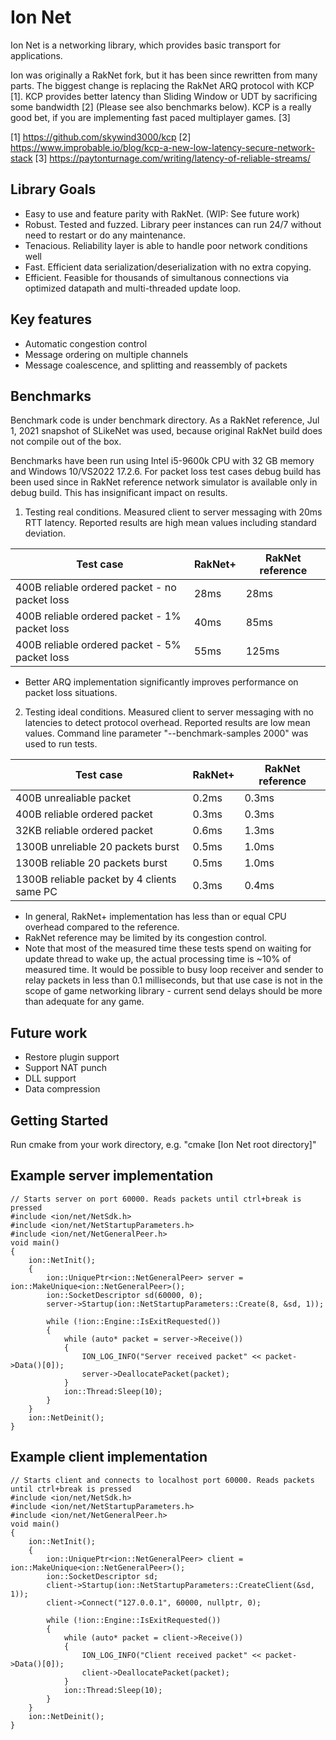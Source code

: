 Ion Net
===========================

Ion Net is a networking library, which provides basic transport for applications. 

Ion was originally a RakNet fork, but it has been since rewritten from many parts.
The biggest change is replacing the RakNet ARQ protocol with KCP [1]. KCP provides better latency than Sliding Window 
or UDT by sacrificing some bandwidth [2] (Please see also benchmarks below). KCP is a really good bet, 
if you are implementing fast paced multiplayer games. [3]

[1] https://github.com/skywind3000/kcp
[2] https://www.improbable.io/blog/kcp-a-new-low-latency-secure-network-stack
[3] https://paytonturnage.com/writing/latency-of-reliable-streams/


Library Goals
-------------
- Easy to use and feature parity with RakNet. (WIP: See future work)
- Robust. Tested and fuzzed. Library peer instances can run 24/7 without need to restart or do any maintenance.
- Tenacious. Reliability layer is able to handle poor network conditions well
- Fast. Efficient data serialization/deserialization with no extra copying.
- Efficient. Feasible for thousands of simultanous connections via optimized datapath and multi-threaded update loop.


Key features
------------------------------------------
- Automatic congestion control
- Message ordering on multiple channels 
- Message coalescence, and splitting and reassembly of packets

Benchmarks
-----------------------------------------
Benchmark code is under benchmark directory. As a RakNet reference, Jul 1, 2021 snapshot of SLikeNet was used, because original RakNet build does not compile out of the box. 

Benchmarks have been run using Intel i5-9600k CPU with 32 GB memory and Windows 10/VS2022 17.2.6. For packet loss test cases debug build has been used since in RakNet reference network simulator is available only in debug build. This has insignificant impact on results.


1. Testing real conditions. Measured client to server messaging with 20ms RTT latency. Reported results are high mean values including standard deviation.

|Test case                                         |RakNet+|RakNet reference|
|--------------------------------------------------|-------|----------------|
|400B reliable ordered packet - no packet loss     |28ms   |28ms |
|400B reliable ordered packet - 1% packet loss 	   |40ms   |85ms |
|400B reliable ordered packet - 5% packet loss     |55ms   |125ms|

- Better ARQ implementation significantly improves performance on packet loss situations.


2. Testing ideal conditions. Measured client to server messaging with no latencies to detect protocol overhead. Reported results are low mean values. Command line parameter "--benchmark-samples 2000" was used to run tests.

|Test case                                         |RakNet+|RakNet reference|
|--------------------------------------------------|-------|----------------|
|400B unrealiable packet               	           |0.2ms  |0.3ms |
|400B reliable ordered packet            	       |0.3ms  |0.3ms |
|32KB reliable ordered packet        	           |0.6ms  |1.3ms |
|1300B unreliable 20 packets burst 		           |0.5ms  |1.0ms |
|1300B reliable 20 packets burst 		           |0.5ms  |1.0ms |
|1300B reliable packet by 4 clients same PC        |0.3ms  |0.4ms |

- In general,  RakNet+ implementation has less than or equal CPU overhead compared to the reference.
- RakNet reference may be limited by its congestion control.
- Note that most of the measured time these tests spend on waiting for update thread to wake up, the actual processing time is ~10% of measured time. It would be possible to busy loop receiver and sender to relay packets in less than 0.1 milliseconds, but that use case is not in the scope of game networking library - current send delays should be more than adequate for any game.


Future work
-----------------------------------------
- Restore plugin support
- Support NAT punch
- DLL support
- Data compression


Getting Started
-----------------------------------------
Run cmake from your work directory, e.g. "cmake [Ion Net root directory]"


Example server implementation
-----------------------------------------

```
// Starts server on port 60000. Reads packets until ctrl+break is pressed
#include <ion/net/NetSdk.h>
#include <ion/net/NetStartupParameters.h>
#include <ion/net/NetGeneralPeer.h>
void main()
{
	ion::NetInit();
	{
		ion::UniquePtr<ion::NetGeneralPeer> server = ion::MakeUnique<ion::NetGeneralPeer>();
		ion::SocketDescriptor sd(60000, 0);
		server->Startup(ion::NetStartupParameters::Create(8, &sd, 1));

		while (!ion::Engine::IsExitRequested())
		{
			while (auto* packet = server->Receive())
			{
				ION_LOG_INFO("Server received packet" << packet->Data()[0]);
				server->DeallocatePacket(packet);				
			}
			ion::Thread:Sleep(10);
		}
	}
	ion::NetDeinit();
}
```

Example client implementation
-----------------------------------------
```
// Starts client and connects to localhost port 60000. Reads packets until ctrl+break is pressed
#include <ion/net/NetSdk.h>
#include <ion/net/NetStartupParameters.h>
#include <ion/net/NetGeneralPeer.h>
void main()
{
	ion::NetInit();
	{
		ion::UniquePtr<ion::NetGeneralPeer> client = ion::MakeUnique<ion::NetGeneralPeer>();
		ion::SocketDescriptor sd;
		client->Startup(ion::NetStartupParameters::CreateClient(&sd, 1));
		client->Connect("127.0.0.1", 60000, nullptr, 0);

		while (!ion::Engine::IsExitRequested())
		{
			while (auto* packet = client->Receive())
			{
				ION_LOG_INFO("Client received packet" << packet->Data()[0]);
				client->DeallocatePacket(packet);				
			}
			ion::Thread:Sleep(10);
		}
	}
	ion::NetDeinit();
}
```
